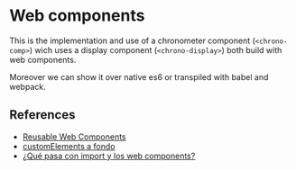 # Web components
This is the implementation and use of a chronometer component (```<chrono-comp>```) wich uses a display component (```<chrono-display>```) both build with web components.

Moreover we can show it over native es6 or transpiled with babel and webpack.

## References
* [Reusable Web Components](https://developers.google.com/web/fundamentals/web-components/customelements?hl=en)
* [customElements a fondo](https://www.todojs.com/customelements-a-fondo/)
* [¿Qué pasa con import y los web components?](https://www.todojs.com/que-pasa-con-import-y-los-web-components/)